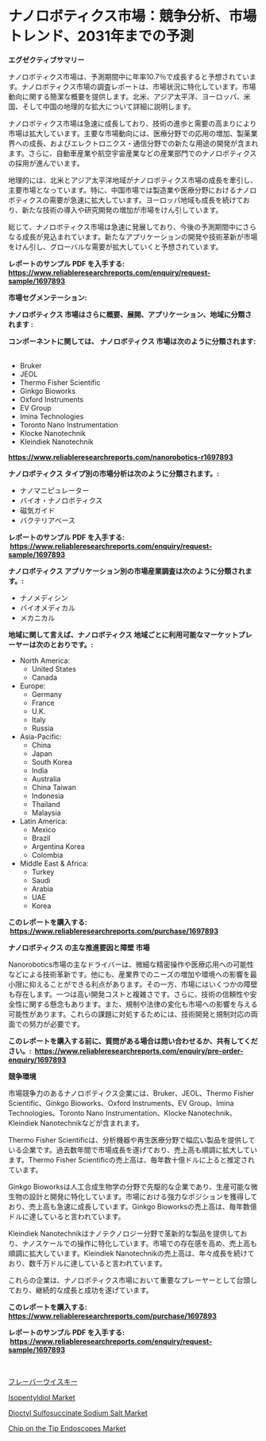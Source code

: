 <p><h1>ナノロボティクス市場：競争分析、市場トレンド、2031年までの予測</h1></p><p><strong>エグゼクティブサマリー</strong></p>
<p><p>ナノロボティクス市場は、予測期間中に年率10.7％で成長すると予想されています。ナノロボティクス市場の調査レポートは、市場状況に特化しています。市場動向に関する簡潔な概要を提供します。北米、アジア太平洋、ヨーロッパ、米国、そして中国の地理的な拡大について詳細に説明します。</p><p>ナノロボティクス市場は急速に成長しており、技術の進歩と需要の高まりにより市場は拡大しています。主要な市場動向には、医療分野での応用の増加、製薬業界への成長、およびエレクトロニクス・通信分野での新たな用途の開発が含まれます。さらに、自動車産業や航空宇宙産業などの産業部門でのナノロボティクスの採用が進んでいます。</p><p>地理的には、北米とアジア太平洋地域がナノロボティクス市場の成長を牽引し、主要市場となっています。特に、中国市場では製造業や医療分野におけるナノロボティクスの需要が急速に拡大しています。ヨーロッパ地域も成長を続けており、新たな技術の導入や研究開発の増加が市場をけん引しています。</p><p>総じて、ナノロボティクス市場は急速に発展しており、今後の予測期間中にさらなる成長が見込まれています。新たなアプリケーションの開発や技術革新が市場をけん引し、グローバルな需要が拡大していくと予想されています。</p></p>
<p><strong>レポートのサンプル PDF を入手する: <a href="https://www.reliableresearchreports.com/enquiry/request-sample/1697893">https://www.reliableresearchreports.com/enquiry/request-sample/1697893</a></strong></p>
<p><strong>市場セグメンテーション:</strong></p>
<p><strong> ナノロボティクス 市場はさらに概要、展開、アプリケーション、地域に分類されます :</strong></p>
<p><strong>コンポーネントに関しては、 ナノロボティクス 市場は次のように分類されます: &nbsp;</strong></p>
<p><ul><li>Bruker</li><li>JEOL</li><li>Thermo Fisher Scientific</li><li>Ginkgo Bioworks</li><li>Oxford Instruments</li><li>EV Group</li><li>Imina Technologies</li><li>Toronto Nano Instrumentation</li><li>Klocke Nanotechnik</li><li>Kleindiek Nanotechnik</li></ul></p>
<p><strong><a href="https://www.reliableresearchreports.com/nanorobotics-r1697893">https://www.reliableresearchreports.com/nanorobotics-r1697893</a></strong></p>
<p><strong> ナノロボティクス タイプ別の市場分析は次のように分類されます。:</strong></p>
<p><ul><li>ナノマニピュレーター</li><li>バイオ・ナノロボティクス</li><li>磁気ガイド</li><li>バクテリアベース</li></ul></p>
<p><strong>レポートのサンプル PDF を入手する: &nbsp;<a href="https://www.reliableresearchreports.com/enquiry/request-sample/1697893">https://www.reliableresearchreports.com/enquiry/request-sample/1697893</a></strong></p>
<p><strong> ナノロボティクス アプリケーション別の市場産業調査は次のように分類されます。:</strong></p>
<p><ul><li>ナノメディシン</li><li>バイオメディカル</li><li>メカニカル</li></ul></p>
<p><strong>地域に関して言えば、ナノロボティクス 地域ごとに利用可能なマーケットプレーヤーは次のとおりです。:</strong></p>
<p><ul>
    <li>
        North America:
        <ul>
            <li>United States</li>
            <li>Canada</li>
        </ul>
    </li>
    <li>
        Europe:
        <ul>
            <li>Germany</li>
            <li>France</li>
            <li>U.K.</li>
            <li>Italy</li>
            <li>Russia</li>
        </ul>
    </li>
    <li>
        Asia-Pacific:
        <ul>
            <li>China</li>
            <li>Japan</li>
            <li>South Korea</li>
            <li>India</li>
            <li>Australia</li>
            <li>China Taiwan</li>
            <li>Indonesia</li>
            <li>Thailand</li>
            <li>Malaysia</li>
        </ul>
    </li>
    <li>
        Latin America:
        <ul>
            <li>Mexico</li>
            <li>Brazil</li>
            <li>Argentina Korea</li>
            <li>Colombia</li>
        </ul>
    </li>
    <li>
        Middle East & Africa:
        <ul>
            <li>Turkey</li>
            <li>Saudi</li>
            <li>Arabia</li>
            <li>UAE</li>
            <li>Korea</li>
        </ul>
    </li>
    </ul></p>
<p><strong>このレポートを購入する: &nbsp;<a href="https://www.reliableresearchreports.com/purchase/1697893">https://www.reliableresearchreports.com/purchase/1697893</a></strong></p>
<p><strong>ナノロボティクス の主な推進要因と障壁 市場</strong></p>
<p><p>Nanorobotics市場の主なドライバーは、微細な精密操作や医療応用への可能性などによる技術革新です。他にも、産業界でのニーズの増加や環境への影響を最小限に抑えることができる利点があります。その一方、市場にはいくつかの障壁も存在します。一つは高い開発コストと複雑さです。さらに、技術の信頼性や安全性に関する懸念もあります。また、規制や法律の変化も市場への影響を与える可能性があります。これらの課題に対処するためには、技術開発と規制対応の両面での努力が必要です。</p></p>
<p><strong>このレポートを購入する前に、質問がある場合は問い合わせるか、共有してください。:&nbsp; <a href="https://www.reliableresearchreports.com/enquiry/pre-order-enquiry/1697893">https://www.reliableresearchreports.com/enquiry/pre-order-enquiry/1697893</a></strong></p>
<p><strong>競争環境</strong></p>
<p><p>市場競争力のあるナノロボティクス企業には、Bruker、JEOL、Thermo Fisher Scientific、Ginkgo Bioworks、Oxford Instruments、EV Group、Imina Technologies、Toronto Nano Instrumentation、Klocke Nanotechnik、Kleindiek Nanotechnikなどが含まれます。</p><p>Thermo Fisher Scientificは、分析機器や再生医療分野で幅広い製品を提供している企業です。過去数年間で市場成長を遂げており、売上高も順調に拡大しています。Thermo Fisher Scientificの売上高は、毎年数十億ドルに上ると推定されています。</p><p>Ginkgo Bioworksは人工合成生物学の分野で先駆的な企業であり、生産可能な微生物の設計と開発に特化しています。市場における強力なポジションを獲得しており、売上高も急速に成長しています。Ginkgo Bioworksの売上高は、毎年数億ドルに達していると言われています。</p><p>Kleindiek Nanotechnikはナノテクノロジー分野で革新的な製品を提供しており、ナノスケールでの操作に特化しています。市場での存在感を高め、売上高も順調に拡大しています。Kleindiek Nanotechnikの売上高は、年々成長を続けており、数千万ドルに達していると言われています。</p><p>これらの企業は、ナノロボティクス市場において重要なプレーヤーとして台頭しており、継続的な成長と成功を遂げています。</p></p>
<p><strong>このレポートを購入する: &nbsp; <a href="https://www.reliableresearchreports.com/purchase/1697893">https://www.reliableresearchreports.com/purchase/1697893</a></strong></p>
<p><strong>レポートのサンプル PDF を入手する: &nbsp;<a href="https://www.reliableresearchreports.com/enquiry/request-sample/1697893">https://www.reliableresearchreports.com/enquiry/request-sample/1697893</a></strong><strong></strong></p>
<p>&nbsp;</p>
<p><p><a href="https://github.com/zoetazuur/Market-Research-Report-List-1/blob/main/163655723378.md">フレーバーウイスキー</a></p><p><a href="https://www.linkedin.com/pulse/isopentyldiol-market-growth-trends-covid-19-impact-forecasts-hnl8e?trackingId=6eHH7jOzXsG%2FAy%2FlhH4uCQ%3D%3D">Isopentyldiol Market</a></p><p><a href="https://www.linkedin.com/pulse/dioctyl-sulfosuccinate-sodium-salt-market-size-furnishes-bizqe?trackingId=AIOMTHgEu8lT4vCva3V7Vw%3D%3D">Dioctyl Sulfosuccinate Sodium Salt Market</a></p><p><a href="https://github.com/biheemgalvinlouises6hokrh3h/Market-Research-Report-List-2/blob/main/chip-on-the-tip-endoscopes-market.md">Chip on the Tip Endoscopes Market</a></p></p>
